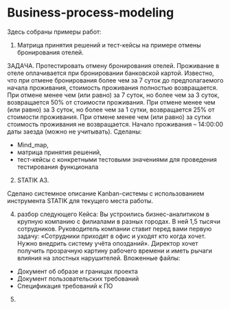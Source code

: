 # Business-process-modeling

Здесь собраны примеры работ:
1.	Матрица принятия решений и тест-кейсы на примере отмены бронирования отелей.

ЗАДАЧА.
Протестировать отмену бронирования отелей. Проживание в отеле оплачивается при бронировании банковской картой. Известно, что при отмене бронирования более чем за 7 суток до предполагаемого начала проживания, стоимость проживания полностью возвращается. При отмене менее чем (или равно) за 7 суток, но более чем за 3 суток, возвращается 50% от стоимости проживания. При отмене менее чем (или равно) за 3 суток, но более чем за 1 сутки, возвращается 25% от стоимости проживания. При отмене менее чем (или равно) за сутки стоимость проживания не возвращается.
Начало проживания – 14:00:00 даты заезда (можно не учитывать).
Сделаны:
- Mind_map,
- матрица принятия решений,
- тест-кейсы с конкретными тестовыми значениями для проведения тестирования функционала


2.	STATIK A3.

Сделано системное описание Kanban-системы с использованием инструмента STATIK для текущего места работы.

4. разбор следующего Кейса: Вы устроились бизнес-аналитиком в крупную компанию с филиалами в разных городах. В ней
1,5 тысячи сотрудников. Руководитель компании ставит перед вами первую задачу: «Сотрудники
приходят в офис и уходят кто когда хочет. Нужно внедрить систему учёта опозданий». Директор
хочет получить прозрачную картину рабочего времени и иметь рычаги влияния на злостных
нарушителей.
Вложенные файлы:
- Документ об образе и границах проекта
- Документ пользовательских требований
- Спецификация требований к ПО

5. 
